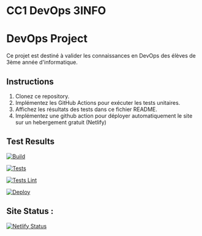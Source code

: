 # CC1 DevOps 3INFO


# DevOps Project

Ce projet est destiné à valider les connaissances en DevOps des élèves de 3ème année d'informatique.

## Instructions

1. Clonez ce repository.
2. Implémentez les GitHub Actions pour exécuter les tests unitaires.
3. Affichez les résultats des tests dans ce fichier README.
4. Implémentez une github action pour déployer automatiquement le site sur un hebergement gratuit (Netlify)

## Test Results

[![Build](https://github.com/nattther/CC1-DEVOPS-3INFO-Nathan-Tournant/actions/workflows/Build.yml/badge.svg)](https://github.com/nattther/CC1-DEVOPS-3INFO-Nathan-Tournant/actions/workflows/Build.yml)


[![Tests](https://github.com/nattther/CC1-DEVOPS-3INFO-Nathan-Tournant/actions/workflows/AppTest.yml/badge.svg)](https://github.com/nattther/CC1-DEVOPS-3INFO-Nathan-Tournant/actions/workflows/AppTest.yml)

[![Tests Lint ](https://github.com/nattther/CC1-DEVOPS-3INFO-Nathan-Tournant/actions/workflows/Lint.yml/badge.svg)](https://github.com/nattther/CC1-DEVOPS-3INFO-Nathan-Tournant/actions/workflows/Lint.yml)

[![Deploy](https://github.com/nattther/CC1-DEVOPS-3INFO-Nathan-Tournant/actions/workflows/Deploy.yml/badge.svg)](https://github.com/nattther/CC1-DEVOPS-3INFO-Nathan-Tournant/actions/workflows/Deploy.yml)


## Site Status : 

[![Netlify Status](https://api.netlify.com/api/v1/badges/185c7d93-1dbb-4fdc-ae75-a75ca6a63c86/deploy-status)](https://app.netlify.com/sites/venerable-platypus-edcb09/deploys)

